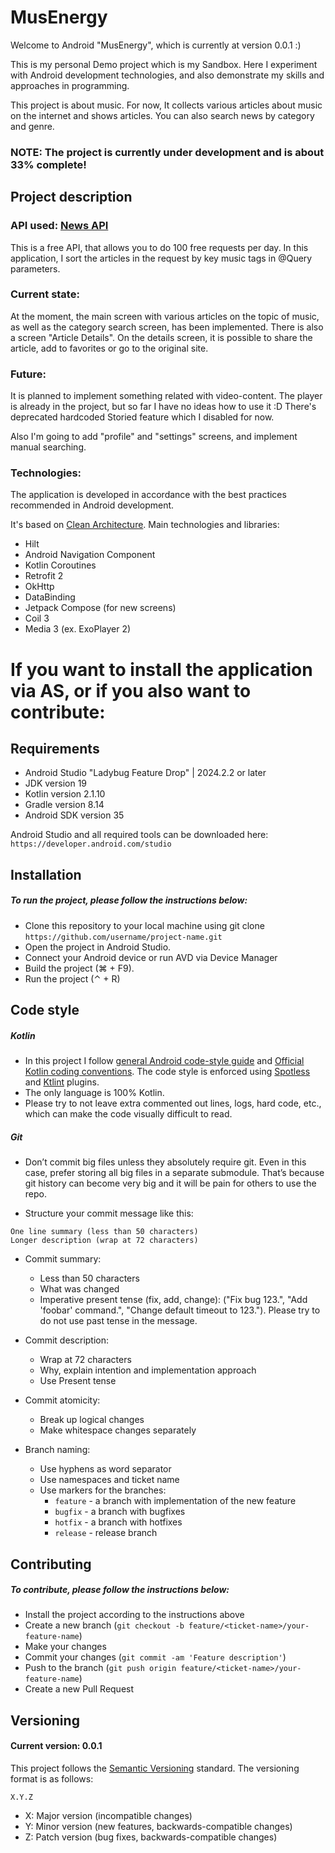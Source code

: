 # MusEnergy
Welcome to Android "MusEnergy", which is currently at version 0.0.1  :)  

This is my personal Demo project which is my Sandbox. Here I experiment with Android development technologies, 
and also demonstrate my skills and approaches in programming.

This project is about music. For now, It collects various articles about music on the internet and shows articles. 
You can also search news by category and genre.

### NOTE: The project is currently under development and is about 33% complete!


## Project description 
### API used: [News API](https://newsapi.org/)
This is a free API, that allows you to do 100 free requests per day. 
In this application, I sort the articles in the request by key music tags in @Query parameters.


### Current state: 
At the moment, the main screen with various articles on the topic of music, as well as the category search screen, has been implemented.
There is also a screen "Article Details".
On the details screen, it is possible to share the article, add to favorites or go to the original site.

### Future: 
It is planned to implement something related with video-content. The player is already in the project,
but so far I have no ideas how to use it :D There's deprecated hardcoded Storied feature which I disabled for now. 

Also I'm going to add "profile" and "settings" screens, and implement manual searching.

### Technologies: 
The application is developed in accordance with the best practices recommended in Android development.

It's based on [Clean Architecture](https://medium.com/android-dev-hacks/detailed-guide-on-android-clean-architecture-9eab262a9011).
Main technologies and libraries: 
- Hilt
- Android Navigation Component 
- Kotlin Coroutines 
- Retrofit 2 
- OkHttp
- DataBinding
- Jetpack Compose (for new screens)
- Coil 3
- Media 3 (ex. ExoPlayer 2)


# If you want to install the application via AS, or if you also want to contribute: 

## Requirements
- Android Studio "Ladybug Feature Drop" | 2024.2.2 or later
- JDK version 19
- Kotlin version 2.1.10
- Gradle version 8.14 
- Android SDK version 35

Android Studio and all required tools can be downloaded here: 
`https://developer.android.com/studio`

## Installation 
##### To run the project, please follow the instructions below: 

- Clone this repository to your local machine using git clone `https://github.com/username/project-name.git`
- Open the project in Android Studio.
- Connect your Android device or run AVD via Device Manager 
- Build the project (⌘ + F9). 
- Run the project (⌃ + R)

## Code style 

##### Kotlin
- In this project I follow [general Android code-style guide](https://source.android.com/docs/core/architecture/hidl/code-style)
and [Official Kotlin coding conventions](https://kotlinlang.org/docs/coding-conventions.html).
The code style is enforced using [Spotless](https://github.com/diffplug/spotless) and [Ktlint](https://github.com/pinterest/ktlint) plugins.
- The only language is 100% Kotlin. 
- Please try to not leave extra commented out lines, logs, hard code, etc., which can make the code visually difficult to read.

##### Git 

* Don’t commit big files unless they absolutely require git. Even in this case, prefer storing all big files in a separate submodule. That’s because git history can become very big and it will be pain for others to use the repo.
- Structure your commit message like this:
```
One line summary (less than 50 characters) 
Longer description (wrap at 72 characters)
```
* Commit summary:
  * Less than 50 characters
  * What was changed
  * Imperative present tense (fix, add, change): ("Fix bug 123.", "Add 'foobar' command.", "Change default timeout to 123."). Please try to do not use past tense in the message.

* Commit description:  
  * Wrap at 72 characters
  * Why, explain intention and implementation approach
  * Use Present tense 

- Commit atomicity:
  * Break up logical changes
  * Make whitespace changes separately

- Branch naming:
  * Use hyphens as word separator
  * Use namespaces and ticket name 
  * Use markers for the branches:
    * `feature` - a branch with implementation of the new feature 
    * `bugfix` - a branch with bugfixes
    * `hotfix` - a branch with hotfixes
    * `release` - release branch 

## Contributing 
##### To contribute, please follow the instructions below: 
- Install the project according to the instructions above
- Create a new branch (`git checkout -b feature/<ticket-name>/your-feature-name`)
- Make your changes 
- Commit your changes (`git commit -am 'Feature description'`)
- Push to the branch (`git push origin feature/<ticket-name>/your-feature-name`)
- Create a new Pull Request

## Versioning 
#### Current version: 0.0.1
This project follows the [Semantic Versioning](https://semver.org/) standard. The versioning format is as follows:
```
X.Y.Z
```
- X: Major version (incompatible changes)
- Y: Minor version (new features, backwards-compatible changes)
- Z: Patch version (bug fixes, backwards-compatible changes)
